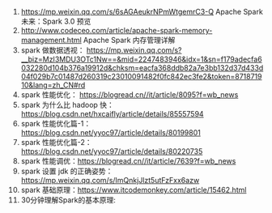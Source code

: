 1. https://mp.weixin.qq.com/s/6sAGAeukrNPmWtgemrC3-Q
	Apache Spark 未来：Spark 3.0 预览 
2. http://www.codeceo.com/article/apache-spark-memory-management.html
	Apache Spark 内存管理详解
3. spark 做数据透视：
	https://mp.weixin.qq.com/s?__biz=MzI3MDU3OTc1Nw==&mid=2247483946&idx=1&sn=f179adecfa6032280d104b376a19912d&chksm=eacfa368ddb82a7e3bb132d37d433d04f029b7c01487d260319c23010091482f0fc842ec3fe2&token=871871910&lang=zh_CN#rd
4. spark 性能优化：
	https://blogread.cn//it/article/8095?f=wb_news
5. spark 为什么比 hadoop 快：
	https://blog.csdn.net/hxcaifly/article/details/85557594
6. spark 性能优化篇-1：https://blog.csdn.net/yyoc97/article/details/80199801
7. spark 性能优化篇-2：https://blog.csdn.net/yyoc97/article/details/80220735
8. spark 性能调优：https://blogread.cn//it/article/7639?f=wb_news
9. spark 设置 jdk 的正确姿势：https://mp.weixin.qq.com/s/ImQnkjJlzt5utFzFxx6azw
10. spark 基础原理：https://www.itcodemonkey.com/article/15462.html
11. 30分钟理解Spark的基本原理: 